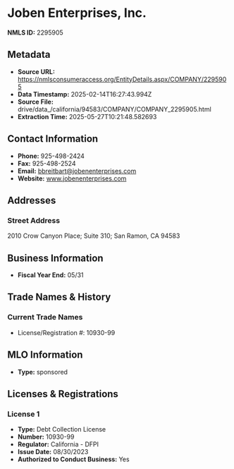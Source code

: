 # Joben Enterprises, Inc.

**NMLS ID:** 2295905

## Metadata
- **Source URL:** https://nmlsconsumeraccess.org/EntityDetails.aspx/COMPANY/2295905
- **Data Timestamp:** 2025-02-14T16:27:43.994Z
- **Source File:** drive/data_/california/94583/COMPANY/COMPANY_2295905.html
- **Extraction Time:** 2025-05-27T10:21:48.582693

## Contact Information
- **Phone:** 925-498-2424
- **Fax:** 925-498-2524
- **Email:** bbreitbart@jobenenterprises.com
- **Website:** www.jobenenterprises.com

## Addresses
### Street Address
2010 Crow Canyon Place; Suite 310; San Ramon, CA 94583

## Business Information
- **Fiscal Year End:** 05/31

## Trade Names & History
### Current Trade Names
- License/Registration #: 10930-99

## MLO Information
- **Type:** sponsored

## Licenses & Registrations

### License 1
- **Type:** Debt Collection License
- **Number:** 10930-99
- **Regulator:** California - DFPI
- **Issue Date:** 08/30/2023
- **Authorized to Conduct Business:** Yes
